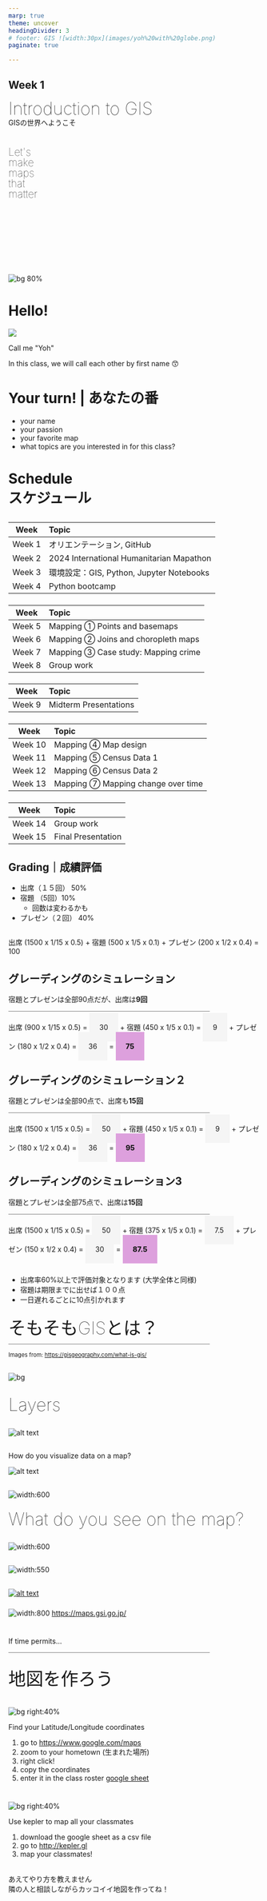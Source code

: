 ```yaml
---
marp: true
theme: uncover
headingDivider: 3
# footer: GIS ![width:30px](images/yoh%20with%20globe.png)
paginate: true

---
```



<style>
small {font-size:0.8em}
medium {font-size:1.6em}
large {font-size:3.5em}
xlarge {font-size:4em}
gray {padding:20px;background-color:whitesmoke;font-weight:1200;line-height:2.5}
red {color:red;font-weight:500;}
plum {padding:20px;background-color:plum;line-height:3;font-weight:800}
t1 { font-size:4em;font-weight:100;line-height:1}
xl { font-size:2.5em;font-weight:100;line-height:1}
xls { font-size:1.5em;font-weight:100;line-height:1}
h1,h2,h3,h4,h5{}
section {font-size:2em;font-weight:300;}
left {text-align:left;}
latex {font-size:2em;color:#444;line-height:1;font-weight:lighter}

hr {background-color:gray;width:80%}

.small {font-size:0.6em}
.large {font-size:2em}
.gray {padding:20px;background-color:whitesmoke;}
.plum {padding:15px;background-color:plum;}
</style>


## Week 1 

<xl>
Introduction to GIS 
</xl>

<br>
GISの世界へようこそ



# 

<xls>
  Let's
  <br>
  make
  <br>
  maps
  <br>
  that
  <br>
  matter

</xls>

<br>
<br>
<br>
<br>
<br>
<br>
<br>
<br>
<br>

![bg 80%](images/gis.png)



# Hello!

![](images/yoh%20with%20globe%20large.png)

Call me "Yoh"

In this class, we will call each other by first name 😙

# Your turn! | あなたの番

- your name 
- your passion
- your favorite map
- what topics are you interested in for this class?

# Schedule<br>スケジュール

## 

Week | Topic 
--|:--
Week 1 | オリエンテーション, GitHub
Week 2 | 2024 International Humanitarian Mapathon
Week 3 | 環境設定：GIS, Python, Jupyter Notebooks
Week 4 | Python bootcamp 

###

Week | Topic
--|:--
Week 5 | Mapping ① Points and basemaps
Week 6 | Mapping ② Joins and choropleth maps
Week 7 | Mapping ③ Case study: Mapping crime
Week 8 | Group work 

###

Week | Topic
--|:--
Week 9 | Midterm Presentations


###
Week | Topic
--|:--
Week 10 | Mapping ④ Map design
Week 11 | Mapping ⑤ Census Data 1
Week 12 | Mapping ⑥ Census Data 2
Week 13 | Mapping ⑦ Mapping change over time

###
Week | Topic
--|:--
Week 14 | Group work
Week 15 | Final Presentation 


## Grading｜成績評価

- 出席（１５回） 50%
- 宿題 （5回）10% 
  - 回数は変わるかも
- プレゼン（２回） 40%

## 
出席 (1500 x 1/15 x 0.5)
 +
宿題 (500 x 1/5 x 0.1)
 +
プレゼン (200 x 1/2 x 0.4) 
 \=
 100

## グレーディングのシミュレーション

宿題とプレゼンは全部90点だが、出席は**9回**

<hr>

出席 (900 x 1/15 x 0.5) = <gray>30</gray>
 +
宿題 (450 x 1/5 x 0.1)  = <gray>9</gray>
 +
プレゼン (180 x 1/2 x 0.4)  = <gray>36</gray>
 \= <plum>75</plum>

## グレーディングのシミュレーション２

宿題とプレゼンは全部90点で、出席も**15回**

<hr>

出席 (1500 x 1/15 x 0.5) = <gray>50</gray>
 +
宿題 (450 x 1/5 x 0.1)  = <gray>9</gray>
 +
プレゼン (180 x 1/2 x 0.4)  = <gray>36</gray>
 \= <plum>95</plum>

## グレーディングのシミュレーション3

宿題とプレゼンは全部75点で、出席は**15回**

<hr>

出席 (1500 x 1/15 x 0.5) = <gray>50</gray>
 +
宿題 (375 x 1/5 x 0.1)  = <gray>7.5</gray>
 +
プレゼン (150 x 1/2 x 0.4)  = <gray>30</gray>
 \= <plum>87.5</plum>

##
- 出席率60%以上で評価対象となります
(大学全体と同様)
- 宿題は期限までに出せば１００点
- 一日遅れるごとに10点引かれます

##

<xl>
そもそもGISとは？
</xl>
<br>
<hr>

<small>Images from: https://gisgeography.com/what-is-gis/</small>

##

![bg](images/What-Is-Geographic-Information-Systems-Featured-1265x727.jpg)

##
<xl>
Layers
</xl>

##
![alt text](images/GIS-Layers-378x550.png)

##

How do you visualize data on a map?

![alt text](<images/lat lon table.png>)

##
![width:600](images/What-is-GIS-Locations-Map-425x222.png)


###

<xl>
What do you see on the map?
</xl>

##

![width:600](<images/reitaku campus-map.png>)

##
![width:550](<images/reitaku get to map.png>)

##

[![alt text](<images/reitaku google.png>)](https://www.google.co.jp/maps/place/Reitaku+University/@35.8331244,139.9549881,15z/data=!4m6!3m5!1s0x6018834ae0bd4b59:0xcace6f42f625fae3!8m2!3d35.8330964!4d139.9549897!16s%2Fm%2F02r_5fm?entry=ttu)

### 

![width:800](<images/kokudo chiriin web map.jpg>)
https://maps.gsi.go.jp/


# 

If time permits...
<hr>
<xl>

地図を作ろう

</xl>

#

![bg right:40%](images/google%20maps.png)

Find your Latitude/Longitude coordinates

1. go to https://www.google.com/maps
1. zoom to your hometown (生まれた場所)
1. right click!
1. copy the coordinates
1. enter it in the class roster [google sheet](https://docs.google.com/spreadsheets/d/18TTbMu9GdytFEs7kW7uf_aYyJVtI78XUGxirjszGNtY/edit?usp=sharing)

# 
![bg right:40%](images/kepler.png)

Use kepler to map all your classmates

1. download the google sheet as a csv file
1. go to http://kepler.gl
1. map your classmates!

<br>
あえてやり方を教えません<br>
隣の人と相談しながらカッコイイ地図を作ってね！


